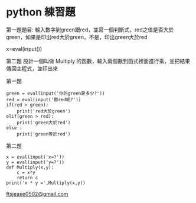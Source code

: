# python 練習題
第一題題目:
輸入數字到green跟red，並寫一個判斷式，red之值是否大於green，如果是印出red大於green，不是，印出green大於red

x=eval(input())


第二題
設計一個叫做 Multiply 的函數，輸入兩個數到函式裡面進行乘，並把結果傳回主程式，並印出來


第一題
```python=
green = eval(input('你的green是多少?'))
red = eval(input('那red呢?'))
if(red > green):
    print('red大於green')
elif(green > red):
    print('green大於red')
else :
    print('green等於red')
```
第二題
```python=
x = eval(input('x=?'))
y = eval(input('y=?'))
def Multiply(x,y):
    c = x*y
    return c
print('x * y =',Multiply(x,y))
```

ftsjease0502@gmail.com